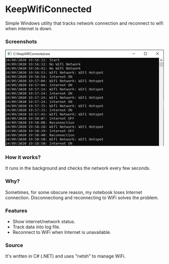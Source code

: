 # KeepWifiConnected
Simple Windows utility that tracks network connection and reconnect to wifi when internet is down.
 
### Screenshots
![Screenshot](/Screenshots/KeepWifiConnected.jpg?raw=true "Screenshot")

### How it works?
It runs in the background and checks the network every few seconds.

### Why?
Sometimes, for some obscure reason, my notebook loses Internet connection. Disconnectiong and reconnecting to WiFi solves the problem.

### Features
 - Show internet/network status.
 - Track data into log file.
 - Reconnect to WiFi when Internet is unavailable.

### Source
It's written in C# (.NET) and uses "netsh" to manage WiFi.
